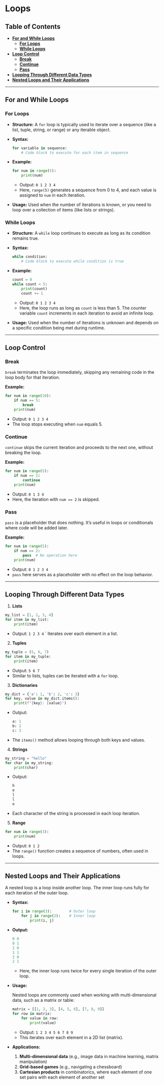 # Loops

## Table of Contents

- **[For and While Loops](#for-and-while-loops)**
  - **[For Loops](#for-loops)**
  - **[While Loops](#while-loops)**
- **[Loop Control](#loop-control)**
  - **[Break](#break)**
  - **[Continue](#continue)**
  - **[Pass](#pass)**
- **[Looping Through Different Data Types](#looping-through-different-data-types)**
- **[Nested Loops and Their Applications](#nested-loops-and-their-applications)**

---

## For and While Loops

### For Loops

- **Structure:** A `for` loop is typically used to iterate over a sequence (like a list, tuple, string, or range) or any iterable object.

- **Syntax:**

  ```python
  for variable in sequence:
      # Code block to execute for each item in sequence
  ```

- **Example:**

  ```python
  for num in range(5):
      print(num)
  ```
  
  - Output: `0 1 2 3 4`
  - Here, `range(5)` generates a sequence from 0 to 4, and each value is assigned to `num` in each iteration.

- **Usage:** Used when the number of iterations is known, or you need to loop over a collection of items (like lists or strings).

### While Loops

- **Structure:** A `while` loop continues to execute as long as its condition remains true.

- **Syntax:**

  ```python
  while condition:
      # Code block to execute while condition is true
  ```

- **Example:**

  ```python
  count = 0
  while count < 5:
      print(count)
      count += 1
  ```

  - Output: `0 1 2 3 4`
  - Here, the loop runs as long as `count` is less than 5. The counter variable `count` increments in each iteration to avoid an infinite loop.
 
- **Usage:** Used when the number of iterations is unknown and depends on a specific condition being met during runtime.

--- 

## Loop Control

### Break

`break` terminates the loop immediately, skipping any remaining code in the loop body for that iteration.

**Example:**

```python
for num in range(10):
    if num == 5:
        break
    print(num)
```

- Output: `0 1 2 3 4`
- The loop stops executing when `num` equals 5.

### Continue

`continue` skips the current iteration and proceeds to the next one, without breaking the loop.

**Example:**

```python
for num in range(5):
    if num == 2:
        continue
    print(num)
```

- Output: `0 1 3 4`
- Here, the iteration with `num == 2` is skipped.

### Pass

`pass` is a placeholder that does nothing. It’s useful in loops or conditionals where code will be added later.

**Example:**

```python
for num in range(5):
    if num == 2:
        pass  # No operation here
    print(num)
```

- Output: `0 1 2 3 4`
- `pass` here serves as a placeholder with no effect on the loop behavior.

--- 

## Looping Through Different Data Types

1. **Lists**

```python
my_list = [1, 2, 3, 4]
for item in my_list:
    print(item)
```

- Output: `1 2 3 4`
` Iterates over each element in a list.

2. **Tuples**

```python
my_tuple = (5, 6, 7)
for item in my_tuple:
    print(item)
```

- Output: `5 6 7`
- Similar to lists, tuples can be iterated with a `for` loop.

3. **Dictionaries**

```python
my_dict = {'a': 1, 'b': 2, 'c': 3}
for key, value in my_dict.items():
    print(f"{key}: {value}")
```

- Output:

  ```python
  a: 1
  b: 2
  c: 3
  ```

- The `items()` method allows looping through both keys and values.

4. **Strings**

```python
my_string = "hello"
for char in my_string:
    print(char)
```

- Output:

  ```python
  h
  e
  l
  l
  o
  ```

- Each character of the string is processed in each loop iteration.

5. **Range**

```python
for num in range(3):
    print(num)
```

- Output: ```0 1 2```
- The `range()` function creates a sequence of numbers, often used in loops.

---

## Nested Loops and Their Applications

A nested loop is a loop inside another loop. The inner loop runs fully for each iteration of the outer loop.

- **Syntax:**

  ```python
  for i in range(3):        # Outer loop
      for j in range(2):    # Inner loop
          print(i, j)
  ```

- **Output:**

  ```python
  0 0
  0 1
  1 0
  1 1
  2 0
  2 1
  ```
  
  - Here, the inner loop runs twice for every single iteration of the outer loop.

- **Usage:**

  Nested loops are commonly used when working with multi-dimensional data, such as a matrix or table:
  
  ```python
  matrix = [[1, 2, 3], [4, 5, 6], [7, 8, 9]]
  for row in matrix:
      for value in row:
          print(value)
  ```

  - Output: `1 2 3 4 5 6 7 8 9`
  - This iterates over each element in a 2D list (matrix).

- **Applications:**

  1. **Multi-dimensional data** (e.g., image data in machine learning, matrix manipulation)
  2. **Grid-based games** (e.g., navigating a chessboard)
  3. **Cartesian products** in combinatorics, where each element of one set pairs with each element of another set
